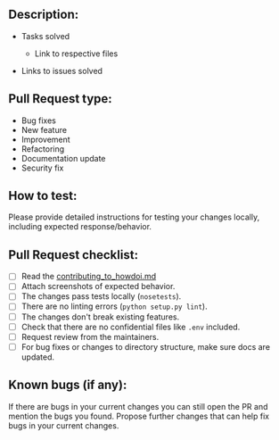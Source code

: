 ## Description:

- Tasks solved

  - Link to respective files

- Links to issues solved

## Pull Request type:

- Bug fixes
- New feature
- Improvement
- Refactoring
- Documentation update
- Security fix

## How to test:

Please provide detailed instructions for testing your changes locally, including expected response/behavior.

## Pull Request checklist:

- [ ] Read the [contributing_to_howdoi.md](https://github.com/gleitz/howdoi/blob/master/docs/contributing_to_howdoi.md)
- [ ] Attach screenshots of expected behavior.
- [ ] The changes pass tests locally (`nosetests`).
- [ ] There are no linting errors (`python setup.py lint`).
- [ ] The changes don't break existing features.
- [ ] Check that there are no confidential files like `.env` included.
- [ ] Request review from the maintainers.
- [ ] For bug fixes or changes to directory structure, make sure docs are updated.

## Known bugs (if any):

If there are bugs in your current changes you can still open the PR and mention the bugs you found. Propose further changes that can help fix bugs in your current changes.
